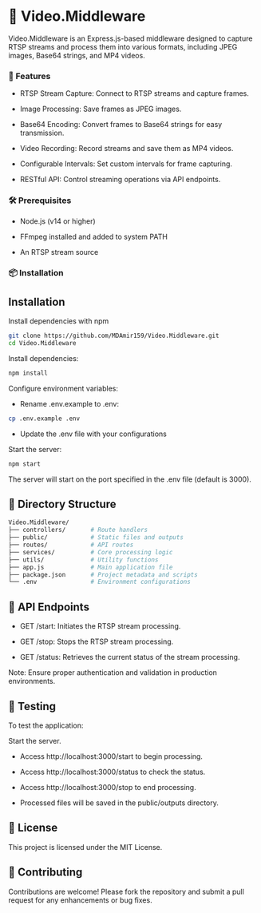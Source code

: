 
# 🎥 Video.Middleware

Video.Middleware is an Express.js-based middleware designed to capture RTSP streams and process them into various formats, including JPEG images, Base64 strings, and MP4 videos.

### 🚀 Features

- RTSP Stream Capture: Connect to RTSP streams and capture frames.

- Image Processing: Save frames as JPEG images.

- Base64 Encoding: Convert frames to Base64 strings for easy transmission.

- Video Recording: Record streams and save them as MP4 videos.

- Configurable Intervals: Set custom intervals for frame capturing.

- RESTful API: Control streaming operations via API endpoints.

### 🛠️ Prerequisites
- Node.js (v14 or higher)

- FFmpeg installed and added to system PATH

- An RTSP stream source

### 📦 Installation
## Installation

Install dependencies with npm

```bash
git clone https://github.com/MDAmir159/Video.Middleware.git
cd Video.Middleware
```
    
Install dependencies:
```bash
npm install
```

Configure environment variables:
- Rename .env.example to .env:
```bash
cp .env.example .env
```
- Update the .env file with your configurations

Start the server:
```bash
npm start
```
The server will start on the port specified in the .env file (default is 3000).

## 📂 Directory Structure

```bash
Video.Middleware/
├── controllers/       # Route handlers
├── public/            # Static files and outputs
├── routes/            # API routes
├── services/          # Core processing logic
├── utils/             # Utility functions
├── app.js             # Main application file
├── package.json       # Project metadata and scripts
└── .env               # Environment configurations

```

## 📡 API Endpoints
- GET /start: Initiates the RTSP stream processing.

- GET /stop: Stops the RTSP stream processing.

- GET /status: Retrieves the current status of the stream processing.

Note: Ensure proper authentication and validation in production environments.

## 🧪 Testing
To test the application:

Start the server.

- Access http://localhost:3000/start to begin processing.

- Access http://localhost:3000/status to check the status.

- Access http://localhost:3000/stop to end processing.

- Processed files will be saved in the public/outputs directory.

## 📝 License
This project is licensed under the MIT License.

## 🤝 Contributing
Contributions are welcome! Please fork the repository and submit a pull request for any enhancements or bug fixes.
